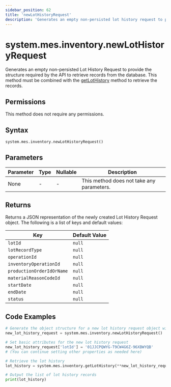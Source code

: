 ```yaml
---
sidebar_position: 62
title: 'newLotHistoryRequest'
description: 'Generates an empty non-persisted lot history request to provide the structure to retrieve records from the database.'
---
```


# system.mes.inventory.newLotHistoryRequest

Generates an empty non-persisted Lot History Request to provide the structure required by the API to retrieve records from the database.
This method must be combined with the [getLotHistory](./get-lot-history) method to retrieve the records.

## Permissions

This method does not require any permissions.

## Syntax

```python
system.mes.inventory.newLotHistoryRequest()
```

## Parameters

| Parameter | Type | Nullable | Description                               |
| --------- | ---- | -------- | ----------------------------------------- |
| None      | -    | -        | This method does not take any parameters. |

## Returns

Returns a JSON representation of the newly created Lot History Request object. The following is a list of keys and default values:

| Key                       | Default Value |
| ------------------------- | ------------- |
| `lotId`                   | `null`        |
| `lotRecordType`           | `null`        |
| `operationId`             | `null`        |
| `inventoryOperationId`    | `null`        |
| `productionOrderIdOrName` | `null`        |
| `materialReasonCodeId`    | `null`        |
| `startDate`               | `null`        |
| `endDate`                 | `null`        |
| `status`                  | `null`        |

## Code Examples

```python
# Generate the object structure for a new lot history request object with no initial arguments
new_lot_history_request = system.mes.inventory.newLotHistoryRequest()

# Set basic attributes for the new lot history request
new_lot_history_request['lotId'] = '01JJCPQWYG-T9CW4G6Z-96XBWYQB'
# (You can continue setting other properties as needed here)

# Retrieve the lot history
lot_history = system.mes.inventory.getLotHistory(**new_lot_history_request)

# Output the list of lot history records
print(lot_history)
```

